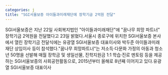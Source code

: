 ```yaml
---
categories: j
title: "SGI서울보증 아이들과미래재단에 장학기금 2억원 전달"
---
```

SGI서울보증은 지난 22일 사회복지법인 "아이들과미래재단"에 "꿈나무 희망 파트너" 장학기금 2억원을 전달했다고 23일 밝혔다.서울시 종로구에 위치한 SGI서울보증 본사에서 열린 장학기금 전달식에는 유광열 SGI서울보증 대표이사와 박두준 아이들과미래재단 상임이사 등이 참석했다."꿈나무 희망파트너"는 저소득·다문화 가정의 아동과 청소년 50명을 선발해 매월 장학금 및 생일선물, 진학지원금 1:1 학습·진로 멘토링 등을 제공하는 SGI서울보증의 사회공헌활동으로, 2015년부터 올해로 8년째 이어지고 있다.유광열 SGI서울보증 대표이사